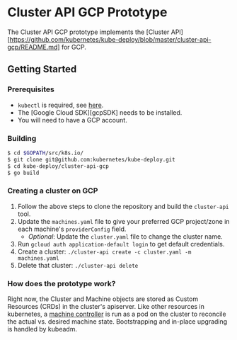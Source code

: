 # Cluster API GCP Prototype

The Cluster API GCP prototype implements the [Cluster API][https://github.com/kubernetes/kube-deploy/blob/master/cluster-api-gcp/README.md] for GCP.

## Getting Started
### Prerequisites

* `kubectl` is required, see [here](http://kubernetes.io/docs/user-guide/prereqs/).
* The [Google Cloud SDK][gcpSDK] needs to be installed.
* You will need to have a GCP account.

### Building

```bash
$ cd $GOPATH/src/k8s.io/
$ git clone git@github.com:kubernetes/kube-deploy.git
$ cd kube-deploy/cluster-api-gcp
$ go build
```

### Creating a cluster on GCP

1. Follow the above steps to clone the repository and build the `cluster-api` tool.
2. Update the `machines.yaml` file to give your preferred GCP project/zone in
each machine's `providerConfig` field.
   - *Optional*: Update the `cluster.yaml` file to change the cluster name.
3. Run `gcloud auth application-default login` to get default credentials.
4. Create a cluster: `./cluster-api create -c cluster.yaml -m machines.yaml`
5. Delete that cluster: `./cluster-api delete`

### How does the prototype work?

Right now, the Cluster and Machine objects are stored as Custom Resources (CRDs)
in the cluster's apiserver.  Like other resources in kubernetes, a [machine
controller](machine-controller/README.md) is run as a pod on the cluster to
reconcile the actual vs. desired machine state. Bootstrapping and in-place
upgrading is handled by kubeadm.